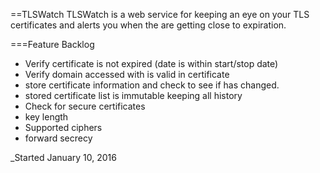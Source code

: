 ==TLSWatch
TLSWatch is a web service for keeping an eye on your TLS certificates and alerts you when the are getting close to expiration.  


===Feature Backlog
* Verify certificate is not expired (date is within start/stop date)
* Verify domain accessed with is valid in certificate
* store certificate information and check to see if has changed.  
* stored certificate list is immutable keeping all history
* Check for secure certificates
 * key length
 * Supported ciphers
 * forward secrecy  

_Started January 10, 2016
